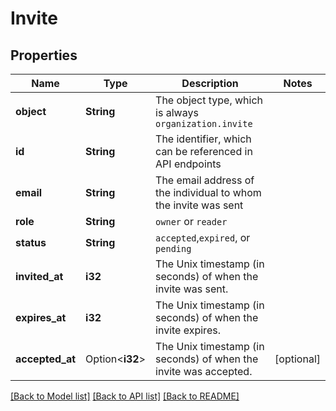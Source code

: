 # Invite

## Properties

Name | Type | Description | Notes
------------ | ------------- | ------------- | -------------
**object** | **String** | The object type, which is always `organization.invite` | 
**id** | **String** | The identifier, which can be referenced in API endpoints | 
**email** | **String** | The email address of the individual to whom the invite was sent | 
**role** | **String** | `owner` or `reader` | 
**status** | **String** | `accepted`,`expired`, or `pending` | 
**invited_at** | **i32** | The Unix timestamp (in seconds) of when the invite was sent. | 
**expires_at** | **i32** | The Unix timestamp (in seconds) of when the invite expires. | 
**accepted_at** | Option<**i32**> | The Unix timestamp (in seconds) of when the invite was accepted. | [optional]

[[Back to Model list]](../README.md#documentation-for-models) [[Back to API list]](../README.md#documentation-for-api-endpoints) [[Back to README]](../README.md)


